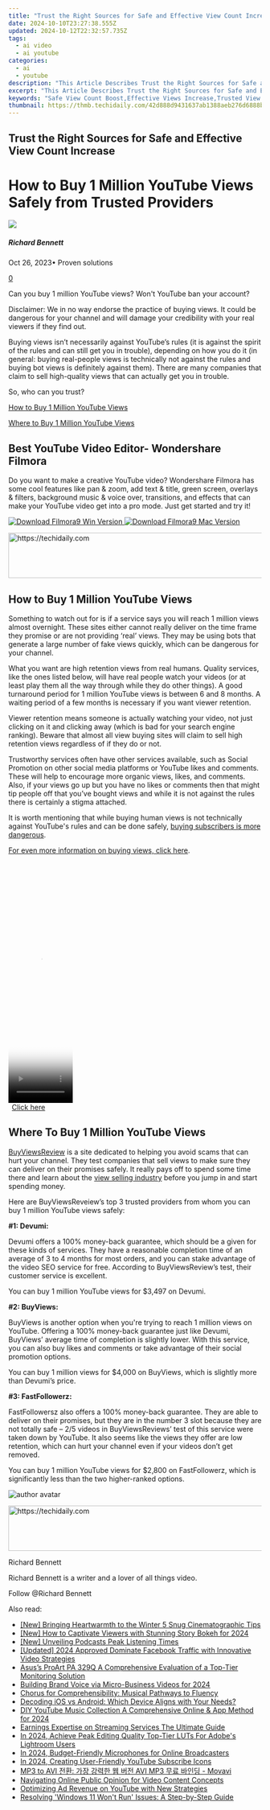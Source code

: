 ```yaml
---
title: "Trust the Right Sources for Safe and Effective View Count Increase"
date: 2024-10-10T23:27:38.555Z
updated: 2024-10-12T22:32:57.735Z
tags:
  - ai video
  - ai youtube
categories:
  - ai
  - youtube
description: "This Article Describes Trust the Right Sources for Safe and Effective View Count Increase"
excerpt: "This Article Describes Trust the Right Sources for Safe and Effective View Count Increase"
keywords: "Safe View Count Boost,Effective Views Increase,Trusted View Growth,Secure Audience Expansion,Right Source Strategies,Reliable View Enhancement,Authoritative View Rise"
thumbnail: https://thmb.techidaily.com/42d888d9431637ab1388aeb276d6888b24b9d1d85a816656ff3b301d8b067e97.jpg
---
```


## Trust the Right Sources for Safe and Effective View Count Increase

# How to Buy 1 Million YouTube Views Safely from Trusted Providers

![](https://images.wondershare.com/filmora/article-images/richard-bennett.jpg)

##### Richard Bennett

 Oct 26, 2023• Proven solutions

[0](#commentsBoxSeoTemplate)

Can you buy 1 million YouTube views? Won't YouTube ban your account?

Disclaimer: We in no way endorse the practice of buying views. It could be dangerous for your channel and will damage your credibility with your real viewers if they find out.

Buying views isn’t necessarily against YouTube’s rules (it is against the spirit of the rules and can still get you in trouble), depending on how you do it (in general: buying real-people views is technically not against the rules and buying bot views is definitely against them). There are many companies that claim to sell high-quality views that can actually get you in trouble.

So, who can you trust?

[How to Buy 1 Million YouTube Views](#how)

[Where to Buy 1 Million YouTube Views](#where)

## Best YouTube Video Editor- Wondershare Filmora

Do you want to make a creative YouTube video? Wondershare Filmora has some cool features like pan & zoom, add text & title, green screen, overlays & filters, background music & voice over, transitions, and effects that can make your YouTube video get into a pro mode. Just get started and try it!

[![Download Filmora9 Win Version](https://images.wondershare.com/filmora/guide/download-btn-win.jpg) ](https://tools.techidaily.com/wondershare/filmora/download/) [![Download Filmora9 Mac Version](https://images.wondershare.com/filmora/guide/download-btn-mac.jpg) ](https://tools.techidaily.com/wondershare/filmora/download/)

<!-- affiliate ads begin -->
<a href="https://imp.i110150.net/c/5597632/924297/11305" target="_top" id="924297">
  <img src="//a.impactradius-go.com/display-ad/11305-924297" border="0" alt="https://techidaily.com" width="728" height="90"/>
</a>
<img height="0" width="0" src="https://imp.i110150.net/i/5597632/924297/11305" style="position:absolute;visibility:hidden;" border="0" />
<!-- affiliate ads end -->

## **How to Buy 1 Million YouTube Views**

Something to watch out for is if a service says you will reach 1 million views almost overnight. These sites either cannot really deliver on the time frame they promise or are not providing ‘real’ views. They may be using bots that generate a large number of fake views quickly, which can be dangerous for your channel.

What you want are high retention views from real humans. Quality services, like the ones listed below, will have real people watch your videos (or at least play them all the way through while they do other things). A good turnaround period for 1 million YouTube views is between 6 and 8 months. A waiting period of a few months is necessary if you want viewer retention.

Viewer retention means someone is actually watching your video, not just clicking on it and clicking away (which is bad for your search engine ranking). Beware that almost all view buying sites will claim to sell high retention views regardless of if they do or not.

Trustworthy services often have other services available, such as Social Promotion on other social media platforms or YouTube likes and comments. These will help to encourage more organic views, likes, and comments. Also, if your views go up but you have no likes or comments then that might tip people off that you’ve bought views and while it is not against the rules there is certainly a stigma attached.

It is worth mentioning that while buying human views is not technically against YouTube's rules and can be done safely, [buying subscribers is more dangerous](https://tools.techidaily.com/wondershare/filmora/download/).

[For even more information on buying views, click here](https://www.filmora.io/community-blog/everything-you-need-to-know--how-to-buy-youtube-views-292.html).

<!-- affiliate ads begin -->
<span id="1975562">
					<video width="128" height="480" style="cursor:pointer"
           poster="//a.impactradius-go.com/display-clicktoplayimage/1975562.png"
           onclick="if(!this.playClicked){this.play();this.setAttribute('controls',true);this.playClicked=true;}">
	   <source src="//a.impactradius-go.com/display-ad/22993-1975562">
	   <img src="//a.impactradius-go.com/display-clicktoplayimage/1975562.png" style="border: none; height: 100%; width: 100%; object-fit: contain">
	</video>
	<div style="width:80px;text-align:center"><a href="javascript:window.open(decodeURIComponent('https%3A%2F%2Fhomestyler.sjv.io%2Fc%2F5597632%2F1975562%2F22993'), '_blank');void(0);">Click here</a></div>
</span>
<img height="0" width="0" src="https://imp.pxf.io/i/5597632/1975562/22993" style="position:absolute;visibility:hidden;" border="0" />
<!-- affiliate ads end -->

## **Where To Buy 1 Million YouTube Views**

[BuyViewsReview](http://buyviewsreview.com/) is a site dedicated to helping you avoid scams that can hurt your channel. They test companies that sell views to make sure they can deliver on their promises safely. It really pays off to spend some time there and learn about the [view selling industry](https://www.filmora.io/community-blog/don%E2%80%99t-get-scammed--buy-safe-youtube-views-from-top-providers-290.html) before you jump in and start spending money.

Here are BuyViewsReveiew’s top 3 trusted providers from whom you can buy 1 million YouTube views safely:

 **#1: Devumi:**

Devumi offers a 100% money-back guarantee, which should be a given for these kinds of services. They have a reasonable completion time of an average of 3 to 4 months for most orders, and you can stake advantage of the video SEO service for free. According to BuyViewsReview’s test, their customer service is excellent.

You can buy 1 million YouTube views for $3,497 on Devumi.

 **#2: BuyViews:**

BuyViews is another option when you're trying to reach 1 million views on YouTube. Offering a 100% money-back guarantee just like Devumi, BuyViews’ average time of completion is slightly lower. With this service, you can also buy likes and comments or take advantage of their social promotion options.

You can buy 1 million views for $4,000 on BuyViews, which is slightly more than Devumi’s price.

 **#3: FastFollowerz:**

FastFollowersz also offers a 100% money-back guarantee. They are able to deliver on their promises, but they are in the number 3 slot because they are not totally safe – 2/5 videos in BuyViewsReviews’ test of this service were taken down by YouTube. It also seems like the views they offer are low retention, which can hurt your channel even if your videos don’t get removed.

You can buy 1 million YouTube views for $2,800 on FastFollowerz, which is significantly less than the two higher-ranked options.

 ![author avatar](https://images.wondershare.com/filmora/article-images/richard-bennett.jpg)

<!-- affiliate ads begin -->
<a href="https://ephamedtechinc.pxf.io/c/5597632/2136615/26400" target="_top" id="2136615">
  <img src="//a.impactradius-go.com/display-ad/26400-2136615" border="0" alt="https://techidaily.com" width="728" height="90"/>
</a>
<img height="0" width="0" src="https://ephamedtechinc.pxf.io/i/5597632/2136615/26400" style="position:absolute;visibility:hidden;" border="0" />
<!-- affiliate ads end -->

Richard Bennett

Richard Bennett is a writer and a lover of all things video.

Follow @Richard Bennett

<ins class="adsbygoogle"
      style="display:block"
      data-ad-client="ca-pub-7571918770474297"
      data-ad-slot="8358498916"
      data-ad-format="auto"
      data-full-width-responsive="true"></ins>

<span class="atpl-alsoreadstyle">Also read:</span>
<div><ul>
<li><a href="https://youtube-videos.techidaily.com/new-bringing-heartwarmth-to-the-winter-5-snug-cinematographic-tips/"><u>[New] Bringing Heartwarmth to the Winter 5 Snug Cinematographic Tips</u></a></li>
<li><a href="https://instagram-video-recordings.techidaily.com/new-how-to-captivate-viewers-with-stunning-story-bokeh-for-2024/"><u>[New] How to Captivate Viewers with Stunning Story Bokeh for 2024</u></a></li>
<li><a href="https://article-posts.techidaily.com/new-unveiling-podcasts-peak-listening-times/"><u>[New] Unveiling Podcasts Peak Listening Times</u></a></li>
<li><a href="https://facebook-videos.techidaily.com/updated-2024-approved-dominate-facebook-traffic-with-innovative-video-strategies/"><u>[Updated] 2024 Approved Dominate Facebook Traffic with Innovative Video Strategies</u></a></li>
<li><a href="https://extra-hints.techidaily.com/asuss-proart-pa-329q-a-comprehensive-evaluation-of-a-top-tier-monitoring-solution/"><u>Asus’s ProArt PA 329Q A Comprehensive Evaluation of a Top-Tier Monitoring Solution</u></a></li>
<li><a href="https://youtube-videos.techidaily.com/building-brand-voice-via-micro-business-videos-for-2024/"><u>Building Brand Voice via Micro-Business Videos for 2024</u></a></li>
<li><a href="https://mondly-stories.techidaily.com/chorus-for-comprehensibility-musical-pathways-to-fluency/"><u>Chorus for Comprehensibility: Musical Pathways to Fluency</u></a></li>
<li><a href="https://buynow-info.techidaily.com/decoding-ios-vs-android-which-device-aligns-with-your-needs/"><u>Decoding iOS vs Android: Which Device Aligns with Your Needs?</u></a></li>
<li><a href="https://youtube-videos.techidaily.com/diy-youtube-music-collection-a-comprehensive-online-and-app-method-for-2024/"><u>DIY YouTube Music Collection A Comprehensive Online & App Method for 2024</u></a></li>
<li><a href="https://youtube-videos.techidaily.com/earnings-expertise-on-streaming-services-the-ultimate-guide/"><u>Earnings Expertise on Streaming Services The Ultimate Guide</u></a></li>
<li><a href="https://extra-hints.techidaily.com/in-2024-achieve-peak-editing-quality-top-tier-luts-for-adobes-lightroom-users/"><u>In 2024, Achieve Peak Editing Quality Top-Tier LUTs For Adobe's Lightroom Users</u></a></li>
<li><a href="https://youtube-videos.techidaily.com/in-2024-budget-friendly-microphones-for-online-broadcasters/"><u>In 2024, Budget-Friendly Microphones for Online Broadcasters</u></a></li>
<li><a href="https://youtube-videos.techidaily.com/in-2024-creating-user-friendly-youtube-subscribe-icons/"><u>In 2024, Creating User-Friendly YouTube Subscribe Icons</u></a></li>
<li><a href="https://discover-dash.techidaily.com/mp3-to-avi-avi-mp3-movavi/"><u>MP3 to AVI 전환: 가장 강력한 웹 버전 AVI MP3 무료 바인딩 - Movavi</u></a></li>
<li><a href="https://youtube-videos.techidaily.com/navigating-online-public-opinion-for-video-content-concepts/"><u>Navigating Online Public Opinion for Video Content Concepts</u></a></li>
<li><a href="https://youtube-videos.techidaily.com/optimizing-ad-revenue-on-youtube-with-new-strategies/"><u>Optimizing Ad Revenue on YouTube with New Strategies</u></a></li>
<li><a href="https://win-forum.techidaily.com/resolving-windows-11-wont-run-issues-a-step-by-step-guide/"><u>Resolving 'Windows 11 Won't Run' Issues: A Step-by-Step Guide</u></a></li>
</ul></div>

